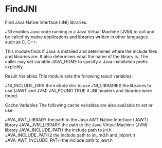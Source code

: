   

# FindJNI  
Find Java Native Interface (JNI) libraries.  

JNI enables Java code running in a Java Virtual Machine (JVM) to call
and be called by native applications and libraries written in other
languages such as C, C++.  

This module finds if Java is installed and determines where the
include files and libraries are.  It also determines what the name of
the library is.  The caller may set variable JAVA_HOME to specify a
Java installation prefix explicitly.  


Result Variables
This module sets the following result variables:

JNI_INCLUDE_DIRS
the include dirs to use
JNI_LIBRARIES
the libraries to use (JAWT and JVM)
JNI_FOUND
TRUE if JNI headers and libraries were found.

  


Cache Variables
The following cache variables are also available to set or use:

JAVA_AWT_LIBRARY
the path to the Java AWT Native Interface (JAWT) library
JAVA_JVM_LIBRARY
the path to the Java Virtual Machine (JVM) library
JAVA_INCLUDE_PATH
the include path to jni.h
JAVA_INCLUDE_PATH2
the include path to jni_md.h and jniport.h
JAVA_AWT_INCLUDE_PATH
the include path to jawt.h

  

